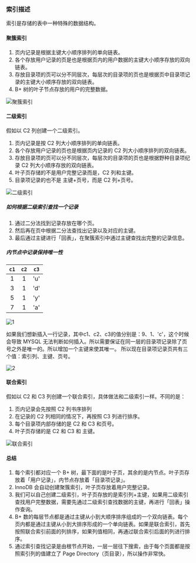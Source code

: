 ### 索引描述
索引是存储的表中一种特殊的数据结构。

#### 聚簇索引
1. 页内记录是根据主键大小顺序排列的单向链表。
2. 各个存放用户记录的页是也是根据页内的用户数据的主键大小顺序存放的双向链表。
3. 存放目录项的页可以分不同层次，每层次的目录项的页也是根据页中目录项记录的主键大小顺序存放的双向链表。
4. B+ 树的叶子节点存放的用户的完整数据。

![聚簇索引](http://pzjwh5v7g.bkt.clouddn.com/mweb/15713779593976.jpg)


#### 二级索引
假如以 C2 列创建一个二级索引。
1. 页内记录是按 C2 列大小顺序排列的单向链表。
2. 各个存放用户记录的页也是根据页内记录的 C2 列大小顺序排列的双向链表。
3. 存放目录项的页可以分不同层次，每层次的目录项的页也是根据野种目录项纪录 C2 列大小顺序存放的双向链表。
4. 叶子页存储的不是用户完整记录而是，C2 列和主键。
5. 目录项记录的也不是 主键+页号，而是 C2 列+页号。

![二级索引](http://pzjwh5v7g.bkt.clouddn.com/mweb/15713780111487.jpg)


##### 如何根据二级索引查找一个记录
1. 通过二分法找到记录存放在哪个页。
2. 然后再在页中根据二分法查找出记录以及对应的主键。
3. 最后通过主键进行「回表」，在聚簇索引中通过主键查找出完整的记录信息。

##### 内节点中记录保持唯一性
|`c1`|`c2`|`c3`|
|:--:|:--:|:--:|
|1|1|'u'|
|3|1|'d'|
|5|1|'y'|
|7|1|'a'|

![1](http://pzjwh5v7g.bkt.clouddn.com/mweb/15713780432587.jpg)


如果我们想新插入一行记录，其中c1、c2、c3的值分别是：9、1、'c'，这个时候会导致 MYSQL 无法判断如何插入。所以需要保证在同一层的目录项记录除了页号之外是唯一的。所以增加一个主键来使其唯一。
所以现在目录项记录页共有三个值：索引列、主键、页号。


![2](http://pzjwh5v7g.bkt.clouddn.com/mweb/15713780559482.jpg)


#### 联合索引
假如以 C2 和 C3 列创建一个联合索引，具体做法和二级索引一样。不同的是：
1. 页内记录会先按照 C2 列书序排列
2. 在记录的 C2 列相同的情况下，再按照 C3 列进行排序。
3. 每个目录项内部存储的是 C2 和 C3 和页号。
4. 叶子页存储的是 C2 和 C3 和 主键。


![联合索引](http://pzjwh5v7g.bkt.clouddn.com/mweb/15713780840154.jpg)





#### 总结
1. 每个索引都对应一个 B+ 树，最下面的是叶子页，其余的是内节点。叶子页存放着「用户记录」，内节点存放着「目录项记录」。
2. InnoDB 会自动创建聚簇索引，叶子页存放着用户完整记录。
3. 我们可以自己创建二级索引，叶子页存放的是索引列+主键，如果用二级索引查找用户完整数据，需要先通过二级索引查找数据的主键，再进行「回表」操作查询。
4. B+ 数的每层节点都是通过主键从小到大顺序排序组成的一个双向链表。每个页内都是通过主键从小到大排序形成的一个单向链表。如果是联合索引，首先按照联合索引前面的列排序，如果列值相同，再通过联合索引后面的列进行排序。
5. 通过索引查找记录是由根节点开始，一层一层往下搜索，由于每个页面都是按照索引列的值建立了 Page Directory（页目录），所以操作非常快。

